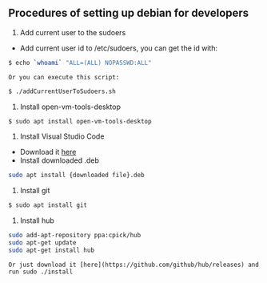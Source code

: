 ## Procedures of setting up debian for developers



1. Add current user to the sudoers
* Add current user id to /etc/sudoers, you can get the id with:
```bash
$ echo `whoami` "ALL=(ALL) NOPASSWD:ALL"
```
    Or you can execute this script:
```bash
$ ./addCurrentUserToSudoers.sh
```
1. Install open-vm-tools-desktop
```bash
$ sudo apt install open-vm-tools-desktop
```

1. Install Visual Studio Code
* Download it [here](https://code.visualstudio.com/docs/?dv=linux64_deb)
* Install downloaded .deb
```bash
sudo apt install {downloaded file}.deb
```

1. Install git
```bash
$ sudo apt install git
```

1. Install hub
```bash
sudo add-apt-repository ppa:cpick/hub
sudo apt-get update
sudo apt-get install hub
```
    Or just download it [here](https://github.com/github/hub/releases) and run sudo ./install
    



